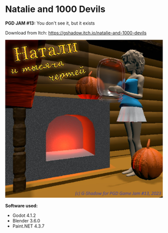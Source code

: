 # Natalie and 1000 Devils
**PGD JAM #13:** You don't see it, but it exists

Download from Itch: https://gshadow.itch.io/natalie-and-1000-devils

![Natalie and 1000 Devils cover image](docs/cover.jpg)

**Software used:**
* Godot 4.1.2
* Blender 3.6.0
* Paint.NET 4.3.7
